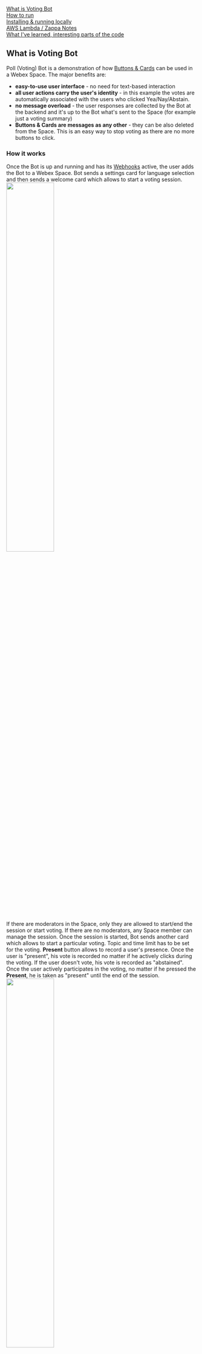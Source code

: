 [What is Voting Bot](#what-is-voting-bot)  
[How to run](#how-to-run)  
[Installing & running locally](#installing--running-locally)  
[AWS Lambda / Zappa Notes](#aws-lambda--zappa-notes)  
[What I've learned, interesting parts of the code](what-i-ve-learned-interesting-parts-of-the-code)  
## What is Voting Bot
Poll (Voting) Bot is a demonstration of how [Buttons & Cards](https://developer.webex.com/docs/api/guides/cards) can be used
in a Webex Space. The major benefits are:
* **easy-to-use user interface** - no need for text-based interaction
* **all user actions carry the user's identity** - in this example the votes are automatically associated with the users
who clicked Yea/Nay/Abstain.
* **no message overload** - the user responses are collected by the Bot at the backend and it's up to the Bot what's sent
to the Space (for example just a voting summary)
* **Buttons & Cards are messages as any other** - they can be also deleted from the Space. This is an easy way to stop voting as
there are no more buttons to click.
### How it works
Once the Bot is up and running and has its [Webhooks](https://developer.webex.com/docs/api/guides/webhooks) active, the user
adds the Bot to a Webex Space. Bot sends a settings card for language selection and then sends a welcome card which allows
to start a voting session.  
<img src="./images/bot_invite_1.png" width="50%">  
If there are moderators in the Space, only they are allowed to start/end the session or start voting. If there are no moderators,
any Space member can manage the session. Once the session is started, Bot sends another card which allows to start
a particular voting. Topic and time limit has to be set for the voting. **Present** button allows to record a user's presence.
Once the user is "present", his vote is recorded no matter if he actively clicks during the voting. If the user doesn't vote,
his vote is recorded as "abstained". Once the user actively participates in the voting, no matter if he pressed the **Present**,
he is taken as "present" until the end of the session.  
<img src="./images/voting_start_1.png" width="50%">  
Voting card is sent to the Space and all Space members can click the buttons. Last click is taken as valid for each user.  
<img src="./images/voting_card_1.png" width="50%">  
At the end of the time limit or if a user clicks **End voting**, the voting card is deleted and no more votes can be cast. Voting
summary with optional Excel sheet is sent to the Space.  
<img src="./images/voting_end_1.png" width="90%">  
Multiple votings can be run during the session. Once the user decides to end the session,
<img src="./images/session_end_1.png" width="60%">  
Excel file with all votings summary is sent the Space. As the file is a part of the Space content, it is available for download
to all Space members.  
<img src="./images/session_end_2.png" width="75%">  

## How to run
The Poll (Voting) Bot is designed to run in Amazon Lambda. Use [Zappa](https://github.com/Miserlou/Zappa) to deploy it. It's using DynamoDB to store its data and runs in Flask WSGI. In development mode it can run locally as DynamoDB is provided as a Docker container and Flask can be started in development mode.

## Installing & running locally
### Requirements:
* Docker installed
* NGROK account and software installed

### Installation / initialization steps:
1. initialize virtual environment `python3 -m venv venv`
2. switch to virtual environment `source venv/bin/activate`
3. install required packages `pip install -r requirements.txt`
4. start local DynamoDB `docker run -p 8000:8000 amazon/dynamodb-local`
5. start NGROK, forward HTTP to local port 5050 `ngrok http 5050`
6. create a Webex Teams Bot at https://developer.webex.com/my-apps/new, get Bot ID and Access Token
7. copy `.env_sample` to `.env_local`, paste Access Token to `WEBEX_TEAMS_ACCESS_TOKEN`
8. use Access Token to get the Bot Id. Either visit the https://developer.webex.com/docs/api/v1/people/get-my-own-details
and replace the Authorization with the Bot's Access Token, or run `curl https://webexapis.com/v1/people/me -H "Authorization: Bearer <paste_bot_access_token>"`. Get the value of **id**. Paste the Bot id to `BOT_ID` in .env_local.
9. start the Bot `dotenv -f .env_local run python poll_bot.py`

### Testing the Bot
1. copy the URL provided by NGROK and open it in a web browser
2. the GET request from the web browser initializes the Bot's webhooks, success screen should be displayed int the browser
3. add Bot to a space
4. follow Bot's instructions to create a meeting and run polls

## AWS Lambda / Zappa Notes
The Bot is using [python-dotenv](https://pypi.org/project/python-dotenv/) to pass sensitive information,
like Access Token, to the Python script. AWS Lambda with [Zappa](https://github.com/Miserlou/Zappa) allows to run multiple 
instances of the same application. For example **dev**, **production**, etc. In order to allow the Vote Bot to run in such an environment the Bot allows Zappa to pass **DOT_ENV_FILE** environment variable to the script. **DOT_ENV_FILE** is a filename which contains the environment variables loaded by Dotenv. If there is no **DOT_ENV_FILE** the Bot loads the variables from **.env** file.
So if you used **.env_local** to run the Bot locally, copy it to **.env** before loading the script to AWS. Or you can set the **DOT_ENV_FILE** in **zappa_settings.json** to use a different .env file for each application instance. For example:
```
{
    "dev": {
      ...
        "environment_variables": {
            "DOT_ENV_FILE": ".env_local"
        },
    },
    "prod": {
      ...
        "environment_variables": {
            "DOT_ENV_FILE": ".env_prod"
        }
    }
}
```
Consult the [Zappa](https://github.com/Miserlou/Zappa) documentation on how to set it up and get it working
with your AWS account.

## What I've learned, interesting parts of the code
I'm not a professional programmer, coding is for me a way to play and learn. This section is an unordered list of things I've learned
when creating the Bot.
### NoSQL database with a single table
I use AWS to host my creations, so for a database storage I decided to use [DynamoDB](https://aws.amazon.com/dynamodb/). Which
is NoSQL. When trying to learn how to use it effectively, I came across [this article](https://www.trek10.com/blog/dynamodb-single-table-relational-modeling). Based on that I've implemented [ddb_single_table_obj.py](./ddb_single_table_obj.py). It doesn't
implement all DynamoDB features and some parts are not fully tested but it serves the purpose and it helped me to learn
a bit how to use NoSQL.
### HTTP GET / POST to the same URL
Webhooks need to be registered to the Webex platform. When your application is hosted in a public cloud like AWS, you can't easily
chose the public hostname at which your webhook is listening. You can't set it upfront in the application configuration. Typically
you learn the hostname (and URL) after the application is installed. Webhook is using HTTP POST method, so GET is available for
something different. For example to receive a manual request from your web browser.

So the GET implementation in the Bot in `spark_webhook()` learns the current public URL at which the Bot is hosted and
then runs the webhook setup in `create_webhook()`. If you move the Bot from lab to production you do not need to change
anything in the configuration. After the Bot is installed or its credentials changed, just copy the Bot URL which you
learned from the installation process and paste it to your web browser. The Bot changes the webhook setup and sends you a greeting page.  
<img src="./images/bot_greeting_1.png" width="50%">  
### Dotenv and Venv
Use [python-dotenv](https://pypi.org/project/python-dotenv/) and [venv](https://python.land/virtual-environments/virtualenv)
always and everywhere. Even for a small project. Venv makes the code easily portable to another platform by exporting/importing
the requirements. Dotenv is a way to keep your sensitive information safe. No need to paste Access Token or other credentials
to your code.
### Finite-state machine
[Finite-state machine (FSM)](https://medium.datadriveninvestor.com/state-machine-design-pattern-why-how-example-through-spring-state-machine-part-1-f13872d68c2d) is one of classical software design patterns. The Bot has a couple of states (session active/inactive, voting active/inactive, etc.) so after exploring a few dead ends I figured out that FSM is the way to go. Since many of buttons&cards
remain in the Space, users can click them any time. So it's important that the Bot responds only to the clicks (events) which are related to the current state.
### Webex Buttons & Cards Designer
Apart of the official [Adaptive cards designer](https://adaptivecards.io/designer/) there is [Webex Buttons & Cards Designer](https://developer.webex.com/buttons-and-cards-designer) which provides the set of features implemented in Webex and is using the Webex UI look end feel. The designer output is in JSON format so in order to import it into Python you can do just a copy&paste and then
replace **true** with **True** and you and up with native Python dict. This is useful for removing duplicities. In the code
the cards can be composed of a skeleton structure and then a couple of references to commonly used blocks. See for example
how `SETTINGS_BLOCK` is used in [bot_buttons_cards.py](./bot_buttons_cards.py).

On top of that I've changed all strings to be referenced indirectly and put in place using `bot_buttons_cards.nested_replace()`. Any string in a message or a card can be referenced by `{{keyword}}`. `nested_replace()` converts the card or an original string to
its final value. This makes the localization easy - localization strings are in [localization_strings.py](./localization_strings.py). And cards can be also filled with the current information - for example a session name or voting topic.
